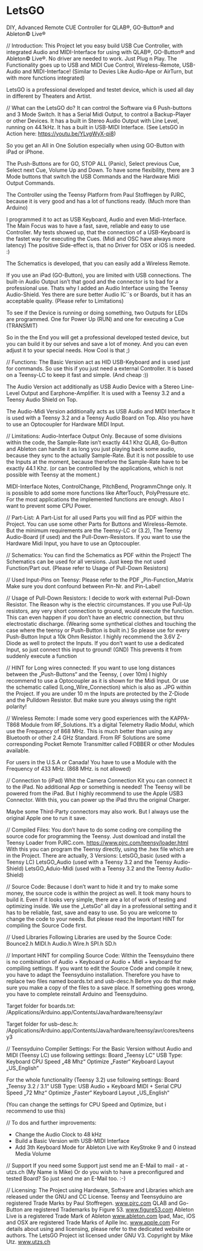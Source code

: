 # LetsGO
DIY, Advanced Remote CUE Controller for QLAB®, GO-Button® and Ableton© Live®

// Introduction:
This Project let you easy build USB Cue Controller, with integrated Audio and MIDI-Interface for using with QLAB®, GO-Button® and Ableton© Live®. No driver are needed to work. Just Plug n Play.
The Functionality goes up to USB and MIDI Cue Control, Wireless-Remote, USB-Audio and MIDI-Interface!
(Similar to Devies Like Audio-Ape or AirTurn, but with more functions integrated)

LetsGO is a professional developed and testet device, which is used all day in different by Theaters and Artist.

// What can the LetsGO do?
It can control the Software via 6 Push-buttons and 3 Mode Switch.
It has a Serial Midi Output, to control a Backup-Player or other Devices. It has a built in Stereo Audio Output with Line Level, running on 44.1kHz. It has a built in USB-MIDI Interface.
(See LetsGO in Action here: https://youtu.be/YLvgWyX-pi8)

So you get an All in One Solution especially when using GO-Button with iPad or iPhone.

The Push-Buttons are for GO, STOP ALL (Panic), Select previous Cue, Select next Cue, Volume Up and Down.
To have some flexibility, there are 3 Mode buttons that switch the USB Commands and the Hardware Midi Output Commands.

The Controller using the Teensy Platform from Paul Stoffregen by PJRC, because it is very good and has a lot of functions ready.
(Much more than Arduino)

I programmed it to act as USB Keyboard, Audio and even Midi-Interface.
The Main Focus was to have a fast, save, reliable and easy to use Controller.
My tests showed up, that the connection of a USB-Keyboard is the fastet way for executing the Cues.
(Midi and OSC have always more latency)
The positive Side-effect is, that no Driver for OSX or iOS is needed. :)

The Schematics is developed, that you can easily add a Wireless Remote.

If you use an iPad (GO-Button), you are limited with USB connections.
The built-in Audio Output isn’t that good and the connector is to bad for a professional use.
Thats why I added an Audio Interface using the Teensy Audio-Shield.
Yes there are sure better Audio IC``s or Boards, but it has an acceptable quality.
(Please refer to Limitations)


To see if the Device is running or doing something, two Outputs for LEDs are programmed.
One for Power Up (RUN) and one for executing a Cue (TRANSMIT)

So in the the End you will get a professional developed tested device, but you can build it by our selves and save a lot of money.
And you can even adjust it to your special needs. How Cool is that ;)


// Functions:
The Basic Version act as HID USB-Keyboard and is used just for commands. So use this if you just need a external Controller.
It is based on a Teensy-LC to keep it fast and simple. (And cheap :))

The Audio Version act additionally as USB Audio Device with a Stereo Line-Level Output and Earphone-Amplifier.
It is used with a Teensy 3.2 and a Teensy Audio Shield on Top.

The Audio-Midi Version additionally acts as USB Audio and MIDI Interface
It is used with a Teensy 3.2 and a Teensy Audio Board on Top.
Also you have to use an Optocoupler for Hardware MIDI Input.


// Limitations:
Audio-Interface Output Only.
Because of some divisions within the code, the Sample-Rate isn’t exactly 44.1 Khz
QLAB, Go-Button and Ableton can handle it as long you just playing back some audio, because they sync to the actually Sample-Rate.
But it is not possible to use the Inputs at the moment, because therefore the Sample-Rate have to be exactly 44.1 Khz.
(or can be controlled by the applications, which is not possible with Teensy at the moment.)

MIDI-Interface Notes, ControlChange, PitchBend, ProgrammChnge only.
It is possible to add some more functions like AfterTouch, PolyPressure etc.
For the most applications the implemented functions are enough.
Also I want to prevent some CPU Power.


// Part-List:
A Part-List for all used Parts you will find as PDF within the Project.
You can use some other Parts for Buttons and Wireless-Remote.
But the minimum requirements are the Teensy-LC or (3.2), The Teensy Audio-Board (if used) and the Pull-Down-Resistors. If you want to use the Hardware Midi Input, you have to use an Optocoupler.

// Schematics:
You can find the Schematics as PDF within the Project!
The Schematics can be used for all versions. Just keep the not used Function/Part out.
(Please refer to Usage of Pull-Down Resistors)


// Used Input-Pins on Teensy:
Please refer to the PDF „Pin-Function_Matrix
Make sure you dont confound between Pin-Nr. and Pin-Label!

// Usage of Pull-Down Resistors:
I decide to work with external Pull-Down Resistor. The Reason why is the electric circumstances.
If you use Pull-Up resistors, any very short connection to ground, would execute the function.
This can even happen if you don’t have an electric connection, but thru  electrostatic discharge.
(Wearing some synthetical clothes and touching the case where the teensy or Push-Button is built in.)
So please use for every Push-Button Input a 10k Ohm Resistor. I highly recommend the 3.6V Z-Diode as well to protect the Inputs.
If you don’t want to use a dedicated Input, so just connect this input to ground! (GND)
This prevents it from suddenly execute a function


// HINT for Long wires connected:
If you want to use long distances between the „Push-Buttons“ and the Teensy, ( over 10m)
I highly recommend to use a Optocoupler as it is shown for the Midi Input.
Or use the schematic called (Long_Wire_Connection) which is also as .JPG within the Project.
If you are under 10 m the Inputs are protected by the Z-Diode and the Pulldown Resistor.
But make sure you always using the right polarity!

// Wireless Remote:
I made some very good experiences with the KAPPA-T868 Module from RF_Solutions.
It’s a digital Telemetry Radio Modul, which use the Frequency of 868 MHz.
This is much better than using any Bluetooth or other 2.4 GHz Standard.
From RF Solutions are some corresponding Pocket Remote Transmitter called FOBBER or other Modules available.

For users in the U.S.A or Canada! You have to use a Module with the Frequency of 433 MHz. (868 MHz. is not allowed)

// Connection to (iPad)
Whit the Camera Connection Kit you can connect it to the iPad.
No additional App or something is needed!
The Teensy will be powered from the iPad.
But I highly recommend to use the Apple USB3 Connector.
With this, you can power up the iPad thru the original Charger.

Maybe some Third-Party connectors may also work.
But I always use the original Apple one to run it save.


// Compiled Files:
You don’t have to do some coding ore compiling the source code for programming the Teensy.
Just download and install the Teensy Loader from PJRC.com.
https://www.pjrc.com/teensy/loader.html
With this you can program the Teensy directly, using the .hex file which are in the Project.
There are actually, 3 Versions:
LetsGO_basic (used with a Teensy LC)
LetsGO_Audio (used with a Teensy 3.2 and the Teensy Audio-Shield)
LetsGO_Aduio-Midi (used with a Teensy 3.2 and the Teensy Audio-Shield)


// Source Code:
Because I don’t want to hide it and try to make some money, the source code is within the project as well.
It took many hours to build it. Even if it looks very simple, there are a lot of work of testing and optimizing inside.
We use the „LetsGo“ all day in a professional setting and it has to be reliable, fast, save and easy to use.
So you are welcome to change the code to your needs. But please read the Important HINT for compiling the Source Code first.

// Used Libraries
Following Libraries are used by the Source Code:
Bounce2.h
MIDI.h
Audio.h
Wire.h
SPI.h
SD.h

// Important HINT for compiling Source Code:
Within the Teensyduino there is no combination of Audio + Keyboard or Audio + Midi + keyboard for compiling settings.
If you want to edit the Source Code and compile it new, you have to adapt the Teensyduino installation.
Therefore you have to replace two files named boards.txt and usb-desc.h
Before you do that make sure you make a copy of the files to a save place.
If something goes wrong, you have to complete reinstall Arduino and Teensyduino.

Target folder for boards.txt:
/Applications/Arduino.app/Contents/Java/hardware/teensy/avr

Target folder for usb-desc.h:
/Applications/Arduino.app/Contents/Java/hardware/teensy/avr/cores/teensy3

// Teensyduino Compiler Settings:
For the Basic Version without Audio and MIDI (Teensy LC) use following settings:
Board „Teensy LC“
USB Type: Keyboard
CPU Speed „48 Mhz“
Optimize „Faster“
Keyboard Layout „US_English“

For the whole functionality (Teensy 3.2) use following settings:
Board „Teensy 3.2 / 3.1“
USB Type: USB Audio + Keyboard MIDI + Serial
CPU Speed „72 Mhz“
Optimize „Faster“
Keyboard Layout „US_English“

(You can change the settings for CPU Speed and Optimize, but i recommend to use this)

// To dos and further improvements:
- Change the Audio Clock to 48 kHz
- Build a Basic Version with USB-MIDI Interface
- Add 3th Keyboard Mode for Ableton Live with KeyStroke 9 and 0 instead Media Volume

// Support
If you need some Support just send me an E-Mail to mail - at - utzs.ch (My Name is Mike)
Or do you wish to have a preconfigured and tested Board?
So just send me an E-Mail too. :-)

// Licensing:
The Project using Hardware, Software and Libraries which are released under the GNU and CC License.
Teensy and Teensyduino are registered Trade Marks by Paul Stoffregen. www.pjrc.com
QLAB and Go-Button are registered Trademarks by Figure 53. www.figure53.com
Ableton Live is a registered Trade Mark of Ableton www.ableton.com
Ipad, Mac, iOS and OSX are registered Trade Marks of Aplle Inc. www.apple.com
For details about using and licensing, please refer to the dedicated website or authors.
The LetsGO Project ist licensed under GNU V3. Copyright by Mike Utz. www.utzs.ch

